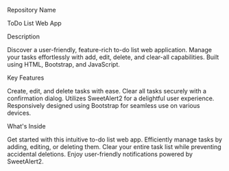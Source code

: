 Repository Name

ToDo List Web App

Description

Discover a user-friendly, feature-rich to-do list web application. Manage your tasks effortlessly with add, edit, delete, and clear-all capabilities. Built using HTML, Bootstrap, and JavaScript.

Key Features

Create, edit, and delete tasks with ease.
Clear all tasks securely with a confirmation dialog.
Utilizes SweetAlert2 for a delightful user experience.
Responsively designed using Bootstrap for seamless use on various devices.

What's Inside

Get started with this intuitive to-do list web app.
Efficiently manage tasks by adding, editing, or deleting them.
Clear your entire task list while preventing accidental deletions.
Enjoy user-friendly notifications powered by SweetAlert2.
